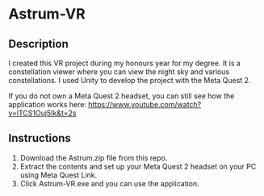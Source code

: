 # Astrum-VR
## Description
I created this VR project during my honours year for my degree. It is a constellation viewer where you can view the night sky and various constellations. I used Unity to develop the project with the Meta Quest 2.

If you do not own a Meta Quest 2 headset, you can still see how the application works here: https://www.youtube.com/watch?v=lTCS1Ouj5Ik&t=2s
## Instructions
1. Download the Astrum.zip file from this repo.
2. Extract the contents and set up your Meta Quest 2 headset on your PC using Meta Quest Link.
3. Click Astrum-VR.exe and you can use the application. 
